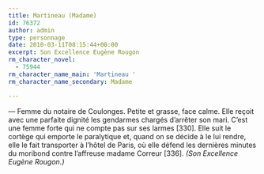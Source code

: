 ```yaml
---
title: Martineau (Madame)
id: 76372
author: admin
type: personnage
date: 2010-03-11T08:15:44+00:00
excerpt: Son Excellence Eugène Rougon
rm_character_novel:
  - 75944
rm_character_name_main: 'Martineau '
rm_character_name_secondary: Madame

---
```

— Femme du notaire de Coulonges. Petite et grasse, face calme. Elle reçoit avec une parfaite dignité les gendarmes chargés d’arrêter son mari. C’est une femme forte qui ne compte pas sur ses larmes [330]. Elle suit le cortège qui emporte le paralytique et, quand on se décide à le lui rendre, elle le fait transporter à l’hôtel de Paris, où elle défend les dernières minutes du moribond contre l’affreuse madame Correur [336]. _(Son Excellence Eugène Rougon.)_